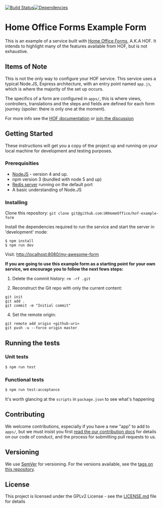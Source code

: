 [![Build Status](https://travis-ci.org/UKHomeOffice/hof-example-form.svg?branch=master)](https://travis-ci.org/UKHomeOffice/hof-example-form)[![Dependencies](https://david-dm.org/UKHomeOffice/hof-example-form.svg)](https://david-dm.org/UKHomeOffice/hof-example-form)

# Home Office Forms Example Form

This is an example of a service built with [Home Office Forms](https://github.com/UKHomeOffice/hof), A.K.A HOF. It intends to highlight many of the features available from HOF, but is not exhaustive.

## Items of Note

This is not the only way to configure your HOF service. This service uses a typical Node.JS, Express architecture, with an entry point named `app.js`, which is where the majority of the set up occurs.

The specifics of a form are configured in `apps/`, this is where views, controllers, translations and the steps and fields are defined for each form journey (spoiler: there is only one at the moment).

For more info see the [HOF documentation](https://github.com/UKHomeOffice/hof/blob/master/documentation/index.md) or [join the discussion](https://ukgovernmentdigital.slack.com/messages/hof/)

## Getting Started

These instructions will get you a copy of the project up and running on your local machine for development and testing purposes.

### Prerequisities

- [NodeJS](https://nodejs.org/en/) - version 4 and up.
- npm version 3 (bundled with node 5 and up)
- [Redis server](http://redis.io/topics/quickstart) running on the default port
- A basic understanding of Node.JS

### Installing

Clone this repository: `git clone git@github.com:UKHomeOffice/hof-example-form`

Install the dependencies required to run the service and start the server in 'development' mode:
  ```
  $ npm install
  $ npm run dev
  ```

Visit: [http://localhost:8080/my-awesome-form](http://localhost:8080/my-awesome-form)

__If you are going to use this example form as a starting point for your own service, we encourage you to follow the next fews steps:__

1. Delete the commit history: `rm -rf .git`

2. Reconstruct the Git repo with only the current content:

  ```
  git init
  git add .
  git commit -m "Initial commit"
  ```

4. Set the remote origin:

  ```
  git remote add origin <github-uri>
  git push -u --force origin master
  ```

## Running the tests

### Unit tests
```bash
$ npm run test
```

### Functional tests

```bash
$ npm run test:acceptance
```

It's worth glancing at the `scripts` in `package.json` to see what's happening

## Contributing

We welcome contributions, especially if you have a new "app" to add to `apps/`, but we must insist you first [read the our contribution docs](CONTRIBUTING.md) for details on our code of conduct, and the process for submitting pull requests to us.

## Versioning

We use [SemVer](http://semver.org/) for versioning. For the versions available, see the [tags on this repository](https://github.com/your/project/tags).

## License

This project is licensed under the GPLv2 License - see the [LICENSE.md](LICENSE.md) file for details
